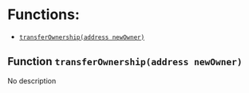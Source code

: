 # Functions:

- [`transferOwnership(address newOwner)`](#StakeVaultStorage-transferOwnership-address-)

## Function `transferOwnership(address newOwner) `

No description
